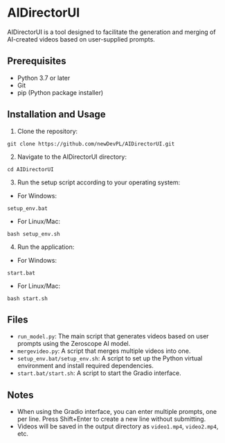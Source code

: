 
# AIDirectorUI

AIDirectorUI is a tool designed to facilitate the generation and merging of AI-created videos based on user-supplied prompts. 

## Prerequisites

- Python 3.7 or later
- Git
- pip (Python package installer)

## Installation and Usage

1. Clone the repository:
```
git clone https://github.com/newDevPL/AIDirectorUI.git
```

2. Navigate to the AIDirectorUI directory:
```
cd AIDirectorUI
```

3. Run the setup script according to your operating system:

- For Windows:
```
setup_env.bat
```

- For Linux/Mac:
```
bash setup_env.sh
```

4. Run the application:

- For Windows:
```
start.bat
```

- For Linux/Mac:
```
bash start.sh
```

## Files

- `run_model.py`: The main script that generates videos based on user prompts using the Zeroscope AI model.
- `mergevideo.py`: A script that merges multiple videos into one.
- `setup_env.bat/setup_env.sh`: A script to set up the Python virtual environment and install required dependencies.
- `start.bat/start.sh`: A script to start the Gradio interface.

## Notes

- When using the Gradio interface, you can enter multiple prompts, one per line. Press Shift+Enter to create a new line without submitting.
- Videos will be saved in the output directory as `video1.mp4`, `video2.mp4`, etc.
